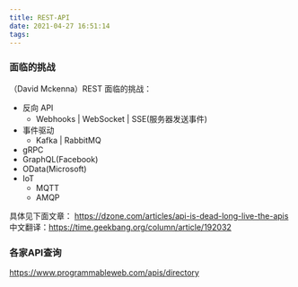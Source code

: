 ```yaml
---
title: REST-API
date: 2021-04-27 16:51:14
tags:
---
```



### 面临的挑战
（David Mckenna）REST 面临的挑战：
- 反向 API
  - Webhooks | WebSocket | SSE(服务器发送事件)
- 事件驱动
  - Kafka | RabbitMQ
- gRPC
- GraphQL(Facebook)
- OData(Microsoft)
- IoT
  - MQTT
  - AMQP

具体见下面文章：
https://dzone.com/articles/api-is-dead-long-live-the-apis
中文翻译：https://time.geekbang.org/column/article/192032



### 各家API查询
https://www.programmableweb.com/apis/directory